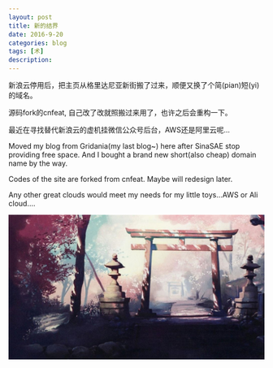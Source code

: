 ```yaml
---
layout: post
title: 新的结界
date: 2016-9-20
categories: blog
tags: [术]
description: 
---
```


<p>新浪云停用后，把主页从格里达尼亚新街搬了过来，顺便又换了个简(pian)短(yi)的域名。<p/>
<p>源码fork的cnfeat, 自己改了改就照搬过来用了，也许之后会重构一下。<p/>
<p>最近在寻找替代新浪云的虚机挂微信公众号后台，AWS还是阿里云呢...<p/>
<p/>
<p/>
<p>Moved my blog from Gridania(my last blog~) here after SinaSAE stop providing free space. And I bought a brand new short(also cheap) domain name by the way.<p/>
<p>Codes of the site are forked from cnfeat. Maybe will redesign later.<p/>
<p>Any other great clouds would meet my needs for my little toys...AWS or Ali cloud.... <p/>


<center>
    <p><img src="/img/welcome.jpg" align="center"></p>
</center>


